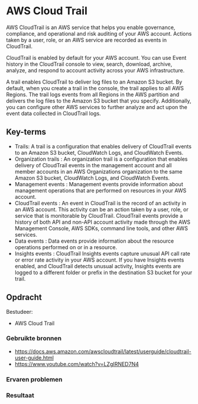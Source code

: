 # AWS Cloud Trail
AWS CloudTrail is an AWS service that helps you enable governance, compliance, and operational and risk auditing of your AWS account. Actions taken by a user, role, or an AWS service are recorded as events in CloudTrail.

CloudTrail is enabled by default for your AWS account. You can use Event history in the CloudTrail console to view, search, download, archive, analyze, and respond to account activity across your AWS infrastructure. 

 A trail enables CloudTrail to deliver log files to an Amazon S3 bucket. By default, when you create a trail in the console, the trail applies to all AWS Regions. The trail logs events from all Regions in the AWS partition and delivers the log files to the Amazon S3 bucket that you specify. Additionally, you can configure other AWS services to further analyze and act upon the event data collected in CloudTrail logs.

## Key-terms
- Trails: 
A trail is a configuration that enables delivery of CloudTrail events to an Amazon S3 bucket, CloudWatch Logs, and CloudWatch Events.
- Organization trails : 
An organization trail is a configuration that enables delivery of CloudTrail events in the management account and all member accounts in an AWS Organizations organization to the same Amazon S3 bucket, CloudWatch Logs, and CloudWatch Events.
- Management events :
Management events provide information about management operations that are performed on resources in your AWS account.
- CloudTrail events :
An event in CloudTrail is the record of an activity in an AWS account. This activity can be an action taken by a user, role, or service that is monitorable by CloudTrail. CloudTrail events provide a history of both API and non-API account activity made through the AWS Management Console, AWS SDKs, command line tools, and other AWS services.
- Data events : 
Data events provide information about the resource operations performed on or in a resource.
-  Insights events : 
CloudTrail Insights events capture unusual API call rate or error rate activity in your AWS account. If you have Insights events enabled, and CloudTrail detects unusual activity, Insights events are logged to a different folder or prefix in the destination S3 bucket for your trail.
## Opdracht
Bestudeer:

- AWS Cloud Trail

### Gebruikte bronnen
- https://docs.aws.amazon.com/awscloudtrail/latest/userguide/cloudtrail-user-guide.html
- https://www.youtube.com/watch?v=LZgIRNED7N4
### Ervaren problemen

### Resultaat
